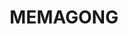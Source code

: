 ---
lastmod: '2025-04-06T06:05:20+00:00'
latitude: -34.231083
layout: suburb
longitude: 148.10732
postcode: '2594'
state: NSW
title: MEMAGONG
url: /nsw/memagong/
---